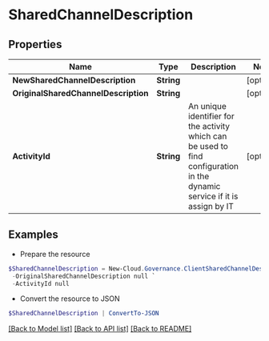 # SharedChannelDescription
## Properties

Name | Type | Description | Notes
------------ | ------------- | ------------- | -------------
**NewSharedChannelDescription** | **String** |  | [optional] 
**OriginalSharedChannelDescription** | **String** |  | [optional] 
**ActivityId** | **String** | An unique identifier for the activity which can be used to find configuration in the dynamic service if it is assign by IT | [optional] 

## Examples

- Prepare the resource
```powershell
$SharedChannelDescription = New-Cloud.Governance.ClientSharedChannelDescription  -NewSharedChannelDescription null `
 -OriginalSharedChannelDescription null `
 -ActivityId null
```

- Convert the resource to JSON
```powershell
$SharedChannelDescription | ConvertTo-JSON
```

[[Back to Model list]](../README.md#documentation-for-models) [[Back to API list]](../README.md#documentation-for-api-endpoints) [[Back to README]](../README.md)

